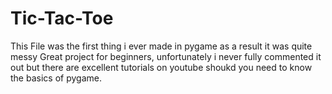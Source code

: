 # Tic-Tac-Toe
This File was the first thing i ever made in pygame as a result it was quite messy
Great project for beginners, unfortunately i never fully commented it out but there are excellent tutorials on youtube shoukd you need to know the basics of pygame.

